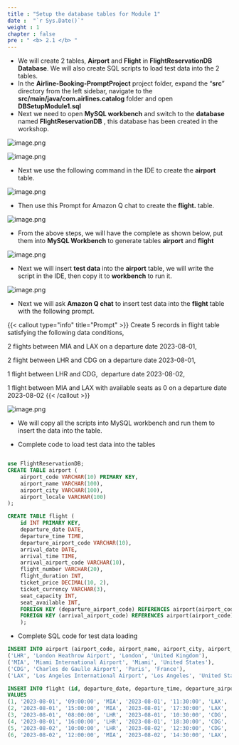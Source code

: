 ```yaml
---
title : "Setup the database tables for Module 1"
date :  "`r Sys.Date()`" 
weight : 1
chapter : false
pre : " <b> 2.1 </b> "
---
```


- We will create 2 tables, **Airport** and **Flight** in **FlightReservationDB Database**. We will also create SQL scripts to load test data into the 2 tables.
- In the **Airline-Booking-PromptProject** project folder, expand the “**src**” directory from the left sidebar, navigate to the **src/main/java/com.airlines.catalog** folder and open **DBSetupModule1.sql**
- Next we need to open **MySQL workbench** and switch to the **database** named **FlightReservationDB** , this database has been created in the workshop.

![image.png](/images/module_1/create_table/image.png)

![image.png](/images/module_1/create_table/image_1.png)

- Next we use the following command in the IDE to create the **airport** table.

![image.png](/images/module_1/create_table/image_2.png)

- Then use this Prompt for Amazon Q chat to create the **flight.** table.

![image.png](/images/module_1/create_table/image_3.png)

- From the above steps, we will have the complete as shown below, put them into **MySQL Workbench** to generate tables **airport** and **flight**

![image.png](/images/module_1/create_table/image_4.png)

- Next we will insert **test data** into the **airport** table, we will write the script in the IDE, then copy it to **workbench** to run it.

![image.png](/images/module_1/create_table/image_5.png)

- Next we will ask **Amazon Q chat** to insert test data into the **flight** table with the following prompt.
  
{{< callout type="info" title="Prompt" >}}
Create 5 records in flight table satisfying the following data conditions,<br> 

2 flights between MIA and LAX on a departure date 2023-08-01,<br>

2 flight between LHR and CDG on a departure date 2023-08-01,<br>

1 flight between LHR and CDG,  departure date 2023-08-02,<br>

1 flight between MIA and LAX with available seats as 0 on a departure date 2023-08-02
{{< /callout >}}





![image.png](/images/module_1/create_table/image_6.png)

- We will copy all the scripts into MySQL workbench and run them to insert the data into the table.

- Complete code to load test data into the tables

```sql

use FlightReservationDB;
CREATE TABLE airport (
    airport_code VARCHAR(10) PRIMARY KEY,
    airport_name VARCHAR(100),
    airport_city VARCHAR(100),
    airport_locale VARCHAR(100)
);

CREATE TABLE flight (
    id INT PRIMARY KEY,
    departure_date DATE,
    departure_time TIME,
    departure_airport_code VARCHAR(10),
    arrival_date DATE,
    arrival_time TIME,
    arrival_airport_code VARCHAR(10),
    flight_number VARCHAR(20),
    flight_duration INT,
    ticket_price DECIMAL(10, 2),
    ticket_currency VARCHAR(3),
    seat_capacity INT,
    seat_available INT,
    FOREIGN KEY (departure_airport_code) REFERENCES airport(airport_code),
    FOREIGN KEY (arrival_airport_code) REFERENCES airport(airport_code)
    );
```

- Complete SQL code for test data loading

```sql
INSERT INTO airport (airport_code, airport_name, airport_city, airport_locale) VALUES
('LHR', 'London Heathrow Airport', 'London', 'United Kingdom'),
('MIA', 'Miami International Airport', 'Miami', 'United States'),
('CDG', 'Charles de Gaulle Airport', 'Paris', 'France'),
('LAX', 'Los Angeles International Airport', 'Los Angeles', 'United States');

INSERT INTO flight (id, departure_date, departure_time, departure_airport_code, arrival_date, arrival_time, arrival_airport_code, flight_number, flight_duration, ticket_price, ticket_currency, seat_capacity, seat_available)
VALUES
(1, '2023-08-01', '09:00:00', 'MIA', '2023-08-01', '11:30:00', 'LAX', 'AA101', 330, 199.99, 'USD', 200, 180),
(2, '2023-08-01', '15:00:00', 'MIA', '2023-08-01', '17:30:00', 'LAX', 'AA102', 330, 249.99, 'USD', 180, 150),
(3, '2023-08-01', '08:00:00', 'LHR', '2023-08-01', '10:30:00', 'CDG', 'BA201', 150, 129.99, 'EUR', 220, 200),
(4, '2023-08-01', '16:00:00', 'LHR', '2023-08-01', '18:30:00', 'CDG', 'BA202', 150, 149.99, 'EUR', 180, 160),
(5, '2023-08-02', '10:00:00', 'LHR', '2023-08-02', '12:30:00', 'CDG', 'BA203', 150, 169.99, 'EUR', 220, 220),
(6, '2023-08-02', '12:00:00', 'MIA', '2023-08-02', '14:30:00', 'LAX', 'AA103', 330, 299.99, 'USD', 180, 0);
```